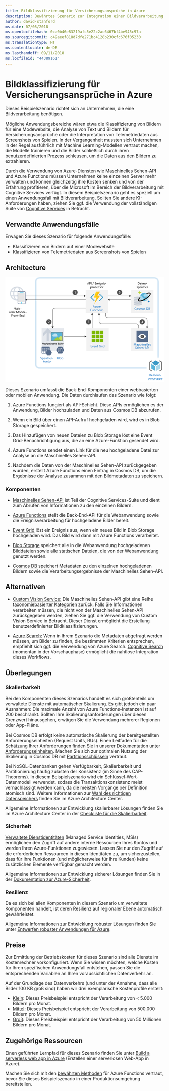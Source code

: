 ```yaml
---
title: Bildklassifizierung für Versicherungsansprüche in Azure
description: Bewährtes Szenario zur Integration einer Bildverarbeitung in Ihre Azure-Anwendungen.
author: david-stanford
ms.date: 07/05/2018
ms.openlocfilehash: 0ca0b46e83219afc5e22c2ac6467bf4be945c97a
ms.sourcegitcommit: c49aeef818d7dfe271bc4128b230cfc676f05230
ms.translationtype: HT
ms.contentlocale: de-DE
ms.lasthandoff: 09/11/2018
ms.locfileid: "44389161"
---
```

# <a name="image-classification-for-insurance-claims-on-azure"></a>Bildklassifizierung für Versicherungsansprüche in Azure

Dieses Beispielszenario richtet sich an Unternehmen, die eine Bildverarbeitung benötigen.

Mögliche Anwendungsbereiche wären etwa die Klassifizierung von Bildern für eine Modewebsite, die Analyse von Text und Bildern für Versicherungsansprüche oder die Interpretation von Telemetriedaten aus Screenshots von Spielen. In der Vergangenheit mussten sich Unternehmen in der Regel ausführlich mit Machine Learning-Modellen vertraut machen, die Modelle trainieren und die Bilder schließlich durch ihren benutzerdefinierten Prozess schleusen, um die Daten aus den Bildern zu extrahieren.

Durch die Verwendung von Azure-Diensten wie Maschinelles Sehen-API und Azure Functions müssen Unternehmen keine einzelnen Server mehr verwalten und können gleichzeitig ihre Kosten senken und von der Erfahrung profitieren, über die Microsoft im Bereich der Bildverarbeitung mit Cognitive Services verfügt. In diesem Beispielszenario geht es speziell um einen Anwendungsfall mit Bildverarbeitung. Sollten Sie andere KI-Anforderungen haben, ziehen Sie ggf. die Verwendung der vollständigen Suite von [Cognitive Services][cognitive-docs] in Betracht.

## <a name="related-use-cases"></a>Verwandte Anwendungsfälle

Erwägen Sie dieses Szenario für folgende Anwendungsfälle:

* Klassifizieren von Bildern auf einer Modewebsite
* Klassifizieren von Telemetriedaten aus Screenshots von Spielen

## <a name="architecture"></a>Architecture

![Architektur für intelligente Apps: maschinelles Sehen][architecture-computer-vision]

Dieses Szenario umfasst die Back-End-Komponenten einer webbasierten oder mobilen Anwendung. Die Daten durchlaufen das Szenario wie folgt:

1. Azure Functions fungiert als API-Schicht. Diese APIs ermöglichen es der Anwendung, Bilder hochzuladen und Daten aus Cosmos DB abzurufen.

2. Wenn ein Bild über einen API-Aufruf hochgeladen wird, wird es in Blob Storage gespeichert.

3. Das Hinzufügen von neuen Dateien zu Blob Storage löst eine Event Grid-Benachrichtigung aus, die an eine Azure-Funktion gesendet wird.

4. Azure Functions sendet einen Link für die neu hochgeladene Datei zur Analyse an die Maschinelles Sehen-API.

5. Nachdem die Daten von der Maschinelles Sehen-API zurückgegeben wurden, erstellt Azure Functions einen Eintrag in Cosmos DB, um die Ergebnisse der Analyse zusammen mit den Bildmetadaten zu speichern.

### <a name="components"></a>Komponenten

* [Maschinelles Sehen-API][computer-vision-docs] ist Teil der Cognitive Services-Suite und dient zum Abrufen von Informationen zu den einzelnen Bildern.

* [Azure Functions][functions-docs] stellt die Back-End-API für die Webanwendung sowie die Ereignisverarbeitung für hochgeladene Bilder bereit.

* [Event Grid][eventgrid-docs] löst ein Ereignis aus, wenn ein neues Bild in Blob Storage hochgeladen wird. Das Bild wird dann mit Azure Functions verarbeitet.

* [Blob Storage][storage-docs] speichert alle in die Webanwendung hochgeladenen Bilddateien sowie alle statischen Dateien, die von der Webanwendung genutzt werden.

* [Cosmos DB][cosmos-docs] speichert Metadaten zu den einzelnen hochgeladenen Bildern sowie die Verarbeitungsergebnisse der Maschinelles Sehen-API.

## <a name="alternatives"></a>Alternativen

* [Custom Vision Service:][custom-vision-docs] Die Maschinelles Sehen-API gibt eine Reihe [taxonomiebasierter Kategorien][cv-categories] zurück. Falls Sie Informationen verarbeiten müssen, die nicht von der Maschinelles Sehen-API zurückgegeben werden, ziehen Sie ggf. die Verwendung von Custom Vision Service in Betracht. Dieser Dienst ermöglicht die Erstellung benutzerdefinierter Bildklassifizierungen.

* [Azure Search:][azure-search-docs] Wenn in Ihrem Szenario die Metadaten abgefragt werden müssen, um Bilder zu finden, die bestimmten Kriterien entsprechen, empfiehlt sich ggf. die Verwendung von Azure Search. [Cognitive Search][cognitive-search] (momentan in der Vorschauphase) ermöglicht die nahtlose Integration dieses Workflows.

## <a name="considerations"></a>Überlegungen

### <a name="scalability"></a>Skalierbarkeit

Bei den Komponenten dieses Szenarios handelt es sich größtenteils um verwaltete Dienste mit automatischer Skalierung. Es gibt jedoch ein paar Ausnahmen: Die maximale Anzahl von Azure Functions-Instanzen ist auf 200 beschränkt. Sollten Ihre Skalierungsanforderungen über diesen Grenzwert hinausgehen, erwägen Sie die Verwendung mehrerer Regionen oder App-Pläne.

Bei Cosmos DB erfolgt keine automatische Skalierung der bereitgestellten Anforderungseinheiten (Request Units, RUs).  Einen Leitfaden für die Schätzung Ihrer Anforderungen finden Sie in unserer Dokumentation unter [Anforderungseinheiten][request-units]. Machen Sie sich zur optimalen Nutzung der Skalierung in Cosmos DB mit [Partitionsschlüsseln][partition-key] vertraut.

Bei NoSQL-Datenbanken gehen Verfügbarkeit, Skalierbarkeit und Partitionierung häufig zulasten der Konsistenz (im Sinne des CAP-Theorems).  In diesem Beispielszenario wird ein Schlüssel-Wert-Datenmodell verwendet, sodass die Transaktionskonsistenz meist vernachlässigt werden kann, da die meisten Vorgänge per Definition atomisch sind. Weitere Informationen zur [Wahl des richtigen Datenspeichers](../../guide/technology-choices/data-store-overview.md) finden Sie im Azure Architecture Center.

Allgemeine Informationen zur Entwicklung skalierbarer Lösungen finden Sie im Azure Architecture Center in der [Checkliste für die Skalierbarkeit][scalability].

### <a name="security"></a>Sicherheit

[Verwaltete Dienstidentitäten][msi] (Managed Service Identities, MSIs) ermöglichen den Zugriff auf andere interne Ressourcen Ihres Kontos und werden Ihren Azure-Funktionen zugewiesen. Lassen Sie nur den Zugriff auf die erforderlichen Ressourcen in diesen Identitäten zu, um sicherzustellen, dass für Ihre Funktionen (und möglicherweise für Ihre Kunden) keine zusätzlichen Elemente verfügbar gemacht werden.  

Allgemeine Informationen zur Entwicklung sicherer Lösungen finden Sie in der [Dokumentation zur Azure-Sicherheit][security].

### <a name="resiliency"></a>Resilienz

Da es sich bei allen Komponenten in diesem Szenario um verwaltete Komponenten handelt, ist deren Resilienz auf regionaler Ebene automatisch gewährleistet.

Allgemeine Informationen zur Entwicklung robuster Lösungen finden Sie unter [Entwerfen robuster Anwendungen für Azure][resiliency].

## <a name="pricing"></a>Preise

Zur Ermittlung der Betriebskosten für dieses Szenario sind alle Dienste im Kostenrechner vorkonfiguriert. Wenn Sie wissen möchten, welche Kosten für Ihren spezifischen Anwendungsfall entstehen, passen Sie die entsprechenden Variablen an Ihren voraussichtlichen Datenverkehr an.

Auf der Grundlage des Datenverkehrs (und unter der Annahme, dass alle Bilder 100 KB groß sind) haben wir drei exemplarische Kostenprofile erstellt:

* [Klein][pricing]: Dieses Preisbeispiel entspricht der Verarbeitung von &lt; 5.000 Bildern pro Monat.
* [Mittel][medium-pricing]: Dieses Preisbeispiel entspricht der Verarbeitung von 500.000 Bildern pro Monat.
* [Groß][large-pricing]: Dieses Preisbeispiel entspricht der Verarbeitung von 50 Millionen Bildern pro Monat.

## <a name="related-resources"></a>Zugehörige Ressourcen

Einen geführten Lernpfad für dieses Szenario finden Sie unter [Build a serverless web app in Azure][serverless] (Erstellen einer serverlosen Web-App in Azure).  

Machen Sie sich mit den [bewährten Methoden][functions-best-practices] für Azure Functions vertraut, bevor Sie dieses Beispielszenario in einer Produktionsumgebung bereitstellen.

<!-- links -->
[pricing]: https://azure.com/e/f9b59d238b43423683db73f4a31dc380
[medium-pricing]: https://azure.com/e/7c7fc474db344b87aae93bc29ae27108
[large-pricing]: https://azure.com/e/cbadbca30f8640d6a061f8457a74ba7d
[functions-docs]: /azure/azure-functions/
[computer-vision-docs]: /azure/cognitive-services/computer-vision/home
[storage-docs]: /azure/storage/
[azure-search-docs]: /azure/search/
[cognitive-search]: /azure/search/cognitive-search-concept-intro
[architecture-computer-vision]: ./media/architecture-computer-vision.png
[serverless]: /azure/functions/tutorial-static-website-serverless-api-with-database
[cosmos-docs]: /azure/cosmos-db/
[eventgrid-docs]: /azure/event-grid/
[cognitive-docs]: /azure/#pivot=products&panel=ai
[custom-vision-docs]: /azure/cognitive-services/Custom-Vision-Service/home
[cv-categories]: /azure/cognitive-services/computer-vision/home#the-86-category-concept
[resiliency]: /azure/architecture/resiliency/
[security]: /azure/security/
[scalability]: /azure/architecture/checklist/scalability
[functions-best-practices]: /azure/azure-functions/functions-best-practices
[msi]: /azure/app-service/app-service-managed-service-identity
[request-units]: /azure/cosmos-db/request-units
[partition-key]: /azure/cosmos-db/partition-data
